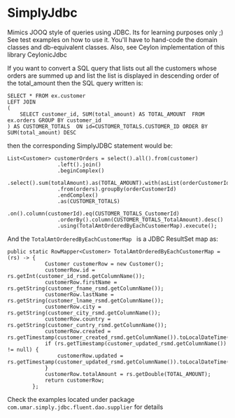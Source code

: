 # SimplyJdbc
Mimics JOOQ style of queries using JDBC. Its for learning purposes only ;)
See test examples on how to use it. You'll have to hand-code the domain classes and db-equivalent classes. 
Also, see Ceylon implementation of this library CeylonicJdbc


If you want to convert a SQL query that lists out all the customers whose orders are summed up and list the list is displayed in descending order of the total_amount then the SQL query written is:
```
SELECT * FROM ex.customer 
LEFT JOIN 
(
	SELECT customer_id, SUM(total_amount) AS TOTAL_AMOUNT  FROM ex.orders GROUP BY customer_id
) AS CUSTOMER_TOTALS  ON id=CUSTOMER_TOTALS.CUSTOMER_ID ORDER BY  SUM(total_amount) DESC
```
then the corresponding SimplyJDBC statement would be:
```
List<Customer> customerOrders = select().all().from(customer)
                .left().join()
                .beginComplex()
                .select().sum(totalAmount).as(TOTAL_AMOUNT).with(asList(orderCustomerId))
                .from(orders).groupBy(orderCustomerId)
                .endComplex()
                .as(CUSTOMER_TOTALS)
                .on().column(customerId).eq(CUSTOMER_TOTALS_CustomerId)
                .orderBy().column(CUSTOMER_TOTALS_TotalAmount).desc()
                .using(TotalAmtOrderedByEachCustomerMap).execute();
```
And the ```TotalAmtOrderedByEachCustomerMap ``` is a JDBC ResultSet map as:
```
public static RowMapper<Customer> TotalAmtOrderedByEachCustomerMap = (rs) -> {
            Customer customerRow = new Customer();
            customerRow.id = rs.getInt(customer_id_rsmd.getColumnName());
            customerRow.firstName = rs.getString(customer_fname_rsmd.getColumnName());
            customerRow.lastName = rs.getString(customer_lname_rsmd.getColumnName());
            customerRow.city = rs.getString(customer_city_rsmd.getColumnName());
            customerRow.country = rs.getString(customer_cuntry_rsmd.getColumnName());
            customerRow.created = rs.getTimestamp(customer_created_rsmd.getColumnName()).toLocalDateTime();
            if (rs.getTimestamp(customer_updated_rsmd.getColumnName()) != null) {
                customerRow.updated = rs.getTimestamp(customer_updated_rsmd.getColumnName()).toLocalDateTime();
            }
            customerRow.totalAmount = rs.getDouble(TOTAL_AMOUNT);
            return customerRow;
        };
```

Check the examples located under package ```com.umar.simply.jdbc.fluent.dao.supplier``` for details
